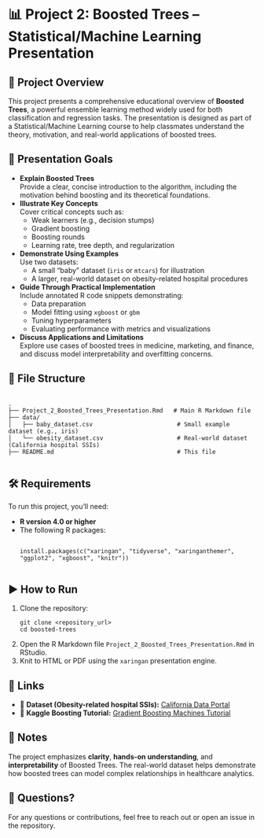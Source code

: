 
  <h1>📊 Project 2: Boosted Trees – Statistical/Machine Learning Presentation</h1>

  <h2>🧠 Project Overview</h2>
  <p>
    This project presents a comprehensive educational overview of <strong>Boosted Trees</strong>, a powerful ensemble learning method widely used for both classification and regression tasks. The presentation is designed as part of a Statistical/Machine Learning course to help classmates understand the theory, motivation, and real-world applications of boosted trees.
  </p>

<h2>🎯 Presentation Goals</h2>
<ul>
  <li><strong>Explain Boosted Trees</strong><br>
    Provide a clear, concise introduction to the algorithm, including the motivation behind boosting and its theoretical foundations.
  </li>

  <li><strong>Illustrate Key Concepts</strong><br>
    Cover critical concepts such as:
    <ul>
      <li>Weak learners (e.g., decision stumps)</li>
      <li>Gradient boosting</li>
      <li>Boosting rounds</li>
      <li>Learning rate, tree depth, and regularization</li>
    </ul>
  </li>

  <li><strong>Demonstrate Using Examples</strong><br>
    Use two datasets:
    <ul>
      <li>A small “baby” dataset (<code>iris</code> or <code>mtcars</code>) for illustration</li>
      <li>A larger, real-world dataset on obesity-related hospital procedures</li>
    </ul>
  </li>

  <li><strong>Guide Through Practical Implementation</strong><br>
    Include annotated R code snippets demonstrating:
    <ul>
      <li>Data preparation</li>
      <li>Model fitting using <code>xgboost</code> or <code>gbm</code></li>
      <li>Tuning hyperparameters</li>
      <li>Evaluating performance with metrics and visualizations</li>
    </ul>
  </li>

  <li><strong>Discuss Applications and Limitations</strong><br>
    Explore use cases of boosted trees in medicine, marketing, and finance, and discuss model interpretability and overfitting concerns.
  </li>
</ul>


  <h2>📁 File Structure</h2>
  <pre><code>
.
├── Project_2_Boosted_Trees_Presentation.Rmd   # Main R Markdown file
├── data/
│   ├── baby_dataset.csv                        # Small example dataset (e.g., iris)
│   └── obesity_dataset.csv                     # Real-world dataset (California hospital SSIs)
├── README.md                                   # This file
  </code></pre>

  <h2>🛠️ Requirements</h2>
  <p>To run this project, you’ll need:</p>
  <ul>
    <li><strong>R version 4.0 or higher</strong></li>
    <li>The following R packages:</li>
    <pre><code>
install.packages(c("xaringan", "tidyverse", "xaringanthemer", "ggplot2", "xgboost", "knitr"))
    </code></pre>
  </ul>

  <h2>▶️ How to Run</h2>
  <ol>
    <li>Clone the repository:
      <pre><code>git clone &lt;repository_url&gt;
cd boosted-trees</code></pre>
    </li>
    <li>Open the R Markdown file <code>Project_2_Boosted_Trees_Presentation.Rmd</code> in RStudio.</li>
    <li>Knit to HTML or PDF using the <code>xaringan</code> presentation engine.</li>
  </ol>

  <h2>🔗 Links</h2>
  <ul>
    <li>📂 <strong>Dataset (Obesity-related hospital SSIs):</strong> 
      <a href="https://catalog.data.gov/dataset/surgical-site-infections-ssis-for-operative-procedures-in-california-hospitals-a6bf6" target="_blank">
        California Data Portal
      </a>
    </li>
    <li>📘 <strong>Kaggle Boosting Tutorial:</strong> 
      <a href="https://www.kaggle.com/code/yasinnsariyildiz/gradient-boosting-machines-tutorial" target="_blank">
        Gradient Boosting Machines Tutorial
      </a>
    </li>
  </ul>

  <h2>📌 Notes</h2>
  <p>
    The project emphasizes <strong>clarity</strong>, <strong>hands-on understanding</strong>, and <strong>interpretability</strong> of Boosted Trees. The real-world dataset helps demonstrate how boosted trees can model complex relationships in healthcare analytics.
  </p>

  <h2>🙋 Questions?</h2>
  <p>
    For any questions or contributions, feel free to reach out or open an issue in the repository.
  </p>

</body>
</html>
